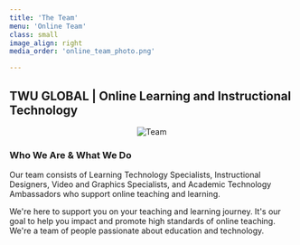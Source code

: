 ```yaml
---
title: 'The Team'
menu: 'Online Team'
class: small
image_align: right
media_order: 'online_team_photo.png'

---
```


## TWU GLOBAL | Online Learning and Instructional Technology


<p align="center">
  <img src="/user/pages/01.home/06._team/Team.jpg" alt="Team" />
</p>

### Who We Are & What We Do

Our team consists of Learning Technology Specialists, Instructional Designers, Video and Graphics Specialists, and Academic Technology Ambassadors who support online teaching and learning.

We're here to support you on your teaching and learning journey. It's our goal to help you impact and promote high standards of online teaching. We're a team of people passionate about education and technology.
